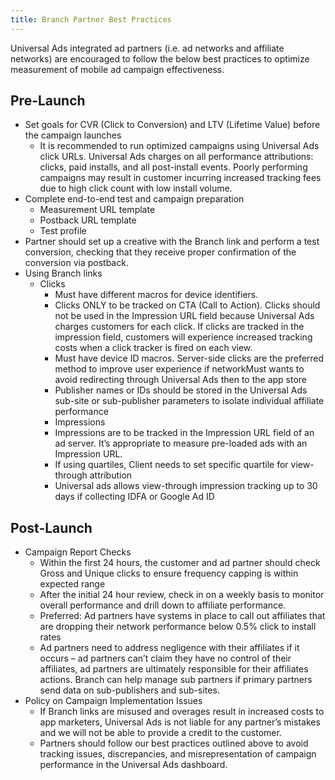 ```yaml
---
title: Branch Partner Best Practices
---
```

Universal Ads integrated ad partners (i.e. ad networks and affiliate networks) are encouraged to follow the below best practices to optimize measurement of mobile ad campaign effectiveness.

## Pre-Launch

- Set goals for CVR (Click to Conversion) and LTV (Lifetime Value) before the campaign launches
	- It is recommended to run optimized campaigns using Universal Ads click URLs. Universal Ads charges on all performance attributions: clicks, paid installs, and all post-install events. Poorly performing campaigns may result in customer incurring increased tracking fees due to high click count with low install volume.
- Complete end-to-end test and campaign preparation
	- Measurement URL template
	- Postback URL template
	- Test profile
- Partner should set up a creative with the Branch link and perform a test conversion, checking that they receive proper confirmation of the conversion via postback.
- Using Branch links
	- Clicks
		- Must have different macros for device identifiers.
		- Clicks ONLY to be tracked on CTA (Call to Action). Clicks should not be used in the Impression URL field because Universal Ads charges customers for each click. If clicks are tracked in the impression field, customers will experience increased tracking costs when a click tracker is fired on each view.
		- Must have device ID macros. Server-side clicks are the preferred method to improve user experience if networkMust  wants to avoid redirecting through Universal Ads then to the app store
		- Publisher names or IDs should be stored in the Universal Ads sub-site or sub-publisher parameters to isolate individual affiliate performance
		- Impressions
		- Impressions are to be tracked in the Impression URL field of an ad server. It’s appropriate to measure pre-loaded ads with an Impression URL.
		- If using quartiles, Client needs to set specific quartile for view-through attribution
		- Universal ads allows view-through impression tracking up to 30 days if collecting IDFA or Google Ad ID

## Post-Launch

- Campaign Report Checks
	- Within the first 24 hours, the customer and ad partner should check Gross and Unique clicks to ensure frequency capping is within expected range
	- After the initial 24 hour review, check in on a weekly basis to monitor overall performance and drill down to affiliate performance.
	- Preferred: Ad partners have systems in place to call out affiliates that are dropping their network performance below 0.5% click to install rates
	- Ad partners need to address negligence with their affiliates if it occurs – ad partners can’t claim they have no control of their affiliates, ad partners are ultimately responsible for their affiliates actions. Branch can help manage sub partners if primary partners send data on sub-publishers and sub-sites.
- Policy on Campaign Implementation Issues
	- If Branch links are misused and overages result in increased costs to app marketers, Universal Ads is not liable for any partner’s mistakes and we will not be able to provide a credit to the customer.
	- Partners should follow our best practices outlined above to avoid tracking issues, discrepancies, and misrepresentation of campaign performance in the Universal Ads dashboard.
